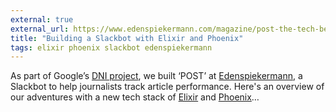 ```yaml
---
external: true
external_url: https://www.edenspiekermann.com/magazine/post-the-tech-behind-our-slackbot/
title: "Building a Slackbot with Elixir and Phoenix"
tags: elixir phoenix slackbot edenspiekermann
---
```


As part of Google’s [DNI project](https://www.digitalnewsinitiative.com/), we built ‘POST’ at [Edenspiekermann](https://www.edenspiekermann.com), a Slackbot to help journalists track article performance. Here's an overview of our adventures with a new tech stack of [Elixir](http://elixir-lang.org/) and [Phoenix](http://www.phoenixframework.org/)…
